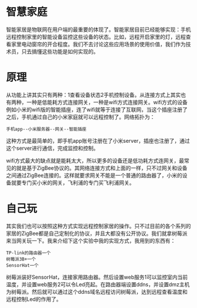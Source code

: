 # 智慧家庭
智能家居是物联网在用户端的最重要的体现了。智能家居目前已经能够实现：手机远程控制家里的智能设备监控这些设备的状态。比如，远程开启家里的灯，远程查看家里电动窗帘的开合程度。我们不去讨论这些应用场景的使用价值，我们作为技术员，只去搞懂这些功能是如何实现的。
# 原理
从功能上讲其实只有两种：1查看设备状态2手机控制设备。从连接方式上其实也有两种，一种是低能耗方式连接网关，一种是wifi方式连接网关。wifi方式的设备例如小米的wifi版的智能插座，连了wifi就等于连接了互联网，当这个插座注册了之后，手机通过自己的小米家庭就可以远程控制了。网络拓扑为：
```
手机app--小米服务器--网关--智能插座
```
这种方式是最简单的，即手机app账号注册在了小米server，插座也注册了，通过这个server进行通信，完成监控和控制。

wifi方式最大的缺点就是能耗太大，所以更多的设备还是低功耗方式连网关，最常见的就是基于ZigBee协议的。其网络连接方式和上面的一样，只不过网关和设备之间通过ZigBee连接的。这样就要求网关不能是一个普通的路由器了，小米的设备就要专门买小米的网关，飞利浦的专门买飞利浦网关。
# 自己玩
其实我们也可以按照这种方式实现远程控制家居的操作。只不过目前的各个系列的家居的ZigBee都是自己定制化的协议，并且大都没有公开协议。我们就拿树莓派来当网关玩一下。我来介绍下这个实验中我的实现方式，我用到的东西有：
```
TP-link的路由器一个
树莓派3B+一个
SensorHat一个
```
树莓派装好SensorHat，连接家用路由器。然后设置web服务1可以监控室内当前温度，并设置web服务2可以令Led亮起。在路由器端设置ddns，并设置dmz主机为树莓派。然后就可以通过这个ddns域名远程访问树莓派，达到远程查看温度和远程控制Led的作用了。